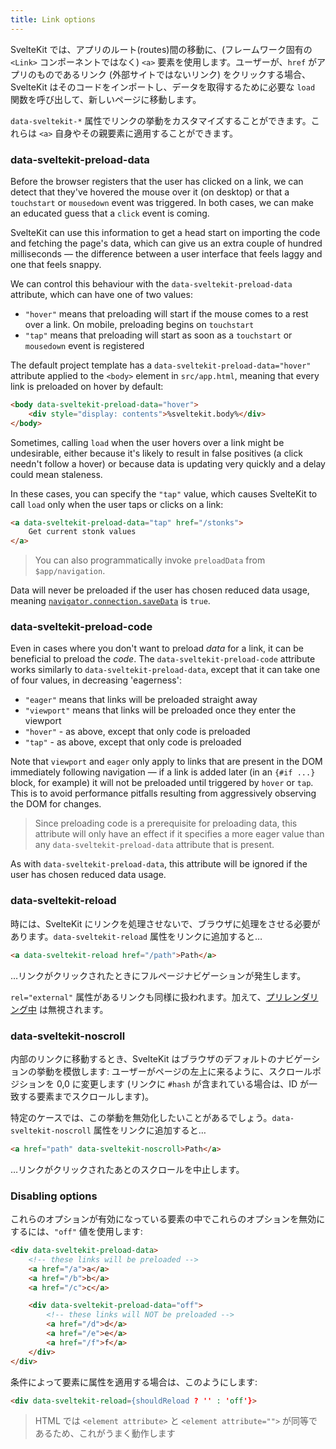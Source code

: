 ```yaml
---
title: Link options
---
```


SvelteKit では、アプリのルート(routes)間の移動に、(フレームワーク固有の `<Link>` コンポーネントではなく) `<a>` 要素を使用します。ユーザーが、`href` がアプリのものであるリンク (外部サイトではないリンク) をクリックする場合、SvelteKit はそのコードをインポートし、データを取得するために必要な `load` 関数を呼び出して、新しいページに移動します。

`data-sveltekit-*` 属性でリンクの挙動をカスタマイズすることができます。これらは `<a>` 自身やその親要素に適用することができます。

### data-sveltekit-preload-data

Before the browser registers that the user has clicked on a link, we can detect that they've hovered the mouse over it (on desktop) or that a `touchstart` or `mousedown` event was triggered. In both cases, we can make an educated guess that a `click` event is coming.

SvelteKit can use this information to get a head start on importing the code and fetching the page's data, which can give us an extra couple of hundred milliseconds — the difference between a user interface that feels laggy and one that feels snappy.

We can control this behaviour with the `data-sveltekit-preload-data` attribute, which can have one of two values:

- `"hover"` means that preloading will start if the mouse comes to a rest over a link. On mobile, preloading begins on `touchstart`
- `"tap"` means that preloading will start as soon as a `touchstart` or `mousedown` event is registered

The default project template has a `data-sveltekit-preload-data="hover"` attribute applied to the `<body>` element in `src/app.html`, meaning that every link is preloaded on hover by default:

```html
<body data-sveltekit-preload-data="hover">
	<div style="display: contents">%sveltekit.body%</div>
</body>
```

Sometimes, calling `load` when the user hovers over a link might be undesirable, either because it's likely to result in false positives (a click needn't follow a hover) or because data is updating very quickly and a delay could mean staleness.

In these cases, you can specify the `"tap"` value, which causes SvelteKit to call `load` only when the user taps or clicks on a link:

```html
<a data-sveltekit-preload-data="tap" href="/stonks">
	Get current stonk values
</a>
```

> You can also programmatically invoke `preloadData` from `$app/navigation`.

Data will never be preloaded if the user has chosen reduced data usage, meaning [`navigator.connection.saveData`](https://developer.mozilla.org/en-US/docs/Web/API/NetworkInformation/saveData) is `true`.

### data-sveltekit-preload-code

Even in cases where you don't want to preload _data_ for a link, it can be beneficial to preload the _code_. The `data-sveltekit-preload-code` attribute works similarly to `data-sveltekit-preload-data`, except that it can take one of four values, in decreasing 'eagerness':

- `"eager"` means that links will be preloaded straight away
- `"viewport"` means that links will be preloaded once they enter the viewport
- `"hover"` - as above, except that only code is preloaded
- `"tap"` - as above, except that only code is preloaded

Note that `viewport` and `eager` only apply to links that are present in the DOM immediately following navigation — if a link is added later (in an `{#if ...}` block, for example) it will not be preloaded until triggered by `hover` or `tap`. This is to avoid performance pitfalls resulting from aggressively observing the DOM for changes.

> Since preloading code is a prerequisite for preloading data, this attribute will only have an effect if it specifies a more eager value than any `data-sveltekit-preload-data` attribute that is present.

As with `data-sveltekit-preload-data`, this attribute will be ignored if the user has chosen reduced data usage.

### data-sveltekit-reload

時には、SvelteKit にリンクを処理させないで、ブラウザに処理をさせる必要があります。`data-sveltekit-reload` 属性をリンクに追加すると…

```html
<a data-sveltekit-reload href="/path">Path</a>
```

…リンクがクリックされたときにフルページナビゲーションが発生します。

`rel="external"` 属性があるリンクも同様に扱われます。加えて、[プリレンダリング中](/docs/page-options#prerender) は無視されます。

### data-sveltekit-noscroll

内部のリンクに移動するとき、SvelteKit はブラウザのデフォルトのナビゲーションの挙動を模倣します: ユーザーがページの左上に来るように、スクロールポジションを 0,0 に変更します (リンクに `#hash` が含まれている場合は、ID が一致する要素までスクロールします)。

特定のケースでは、この挙動を無効化したいことがあるでしょう。`data-sveltekit-noscroll` 属性をリンクに追加すると…

```html
<a href="path" data-sveltekit-noscroll>Path</a>
```

…リンクがクリックされたあとのスクロールを中止します。

### Disabling options

これらのオプションが有効になっている要素の中でこれらのオプションを無効にするには、`"off"` 値を使用します:

```html
<div data-sveltekit-preload-data>
	<!-- these links will be preloaded -->
	<a href="/a">a</a>
	<a href="/b">b</a>
	<a href="/c">c</a>

	<div data-sveltekit-preload-data="off">
		<!-- these links will NOT be preloaded -->
		<a href="/d">d</a>
		<a href="/e">e</a>
		<a href="/f">f</a>
	</div>
</div>
```

条件によって要素に属性を適用する場合は、このようにします:

```html
<div data-sveltekit-reload={shouldReload ? '' : 'off'}>
```

> HTML では `<element attribute>` と `<element attribute="">` が同等であるため、これがうまく動作します

